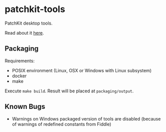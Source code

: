 # patchkit-tools
PatchKit desktop tools.

Read about it [here](http://docs.patchkit.net/tools).

## Packaging

Requirements:

- POSIX environment (Linux, OSX or Windows with Linux subsystem)
- docker
- make

Execute `make build`. Result will be placed at `packaging/output`.

## Known Bugs
- Warnings on Windows packaged version of tools are disabled (because of warnings of redefined constants from Fiddle)
